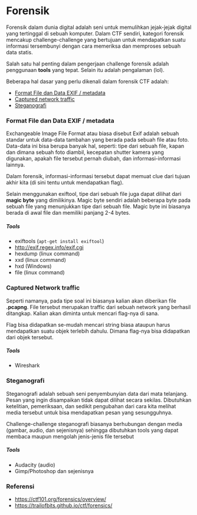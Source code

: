 # Forensik
Forensik dalam dunia digital adalah seni untuk memulihkan jejak-jejak digital yang tertinggal di sebuah komputer. Dalam CTF sendiri, kategori forensik mencakup challenge-challenge yang bertujuan untuk mendapatkan suatu informasi tersembunyi dengan cara memeriksa dan memproses sebuah data statis.

Salah satu hal penting dalam pengerjaan challenge forensik adalah penggunaan **tools** yang tepat. Selain itu adalah pengalaman (lol).

Beberapa hal dasar yang perlu dikenali dalam forensik CTF adalah:
+ [Format File dan Data EXIF / metadata](#format-file-dan-data-exif-metadata)
+ [Captured network traffic](#captured-network-traffic)
+ [Steganografi](#steganografi)

### Format File dan Data EXIF / metadata
Exchangeable Image File Format atau biasa disebut Exif adalah sebuah standar untuk data-data tambahan yang berada pada sebuah file atau foto. Data-data ini bisa berupa banyak hal, seperti: tipe dari sebuah file, kapan dan dimana sebuah foto diambil, kecepatan shutter kamera yang digunakan, apakah file tersebut pernah diubah, dan informasi-informasi lainnya.

Dalam forensik, informasi-informasi tersebut dapat memuat clue dari tujuan akhir kita (di sini tentu untuk mendapatkan flag).

Selain menggunakan exiftool, tipe dari sebuah file juga dapat dilihat dari **magic byte** yang dimilikinya. Magic byte sendiri adalah beberapa byte pada sebuah file yang menunjukkan tipe dari sebuah file. Magic byte ini biasanya berada di awal file dan memiliki panjang 2-4 bytes.

##### Tools
+ exiftools (`apt-get install exiftool`)
+ http://exif.regex.info/exif.cgi
+ hexdump (linux command)
+ xxd (linux command)
+ hxd (Windows)
+ file (linux command)

### Captured Network traffic
Seperti namanya, pada tipe soal ini biasanya kalian akan diberikan file **.pcapng**. File tersebut merupakan traffic dari sebuah network yang berhasil ditangkap. Kalian akan diminta untuk mencari flag-nya di sana.

Flag bisa didapatkan se-mudah mencari string biasa ataupun harus mendapatkan suatu objek terlebih dahulu. Dimana flag-nya bisa didapatkan dari objek tersebut.
##### Tools
+ Wireshark

### Steganografi
Steganografi adalah sebuah seni penyembunyian data dari mata telanjang. Pesan yang ingin disampaikan tidak dapat dilihat secara sekilas. Dibutuhkan ketelitian, pemeriksaan, dan sedikit pengubahan dari cara kita melihat media tersebut untuk bisa mendapatkan pesan yang sesungguhnya.

Challenge-challenge steganografi biasanya berhubungan dengan media (gambar, audio, dan sejenisnya) sehingga dibutuhkan tools yang dapat membaca maupun mengolah jenis-jenis file tersebut
##### Tools
+ Audacity (audio)
+ Gimp/Photoshop dan sejenisnya

### Referensi
+ https://ctf101.org/forensics/overview/
+ https://trailofbits.github.io/ctf/forensics/
